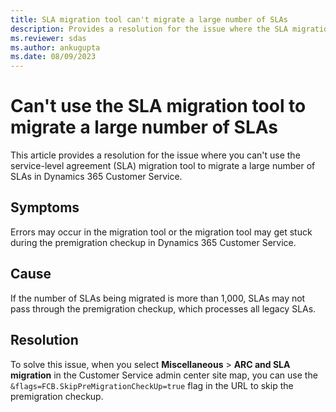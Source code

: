 ```yaml
---
title: SLA migration tool can't migrate a large number of SLAs
description: Provides a resolution for the issue where the SLA migration tool can't migrate a large number of SLAs in Dynamics 365 Customer Service.
ms.reviewer: sdas
ms.author: ankugupta
ms.date: 08/09/2023
---
```

# Can't use the SLA migration tool to migrate a large number of SLAs

This article provides a resolution for the issue where you can't use the service-level agreement (SLA) migration tool to migrate a large number of SLAs in Dynamics 365 Customer Service.

## Symptoms

Errors may occur in the migration tool or the migration tool may get stuck during the premigration checkup in Dynamics 365 Customer Service.

## Cause

If the number of SLAs being migrated is more than 1,000, SLAs may not pass through the premigration checkup, which processes all legacy SLAs.

## Resolution

To solve this issue, when you select **Miscellaneous** > **ARC and SLA migration** in the Customer Service admin center site map, you can use the `&flags=FCB.SkipPreMigrationCheckUp=true` flag in the URL to skip the premigration checkup.
